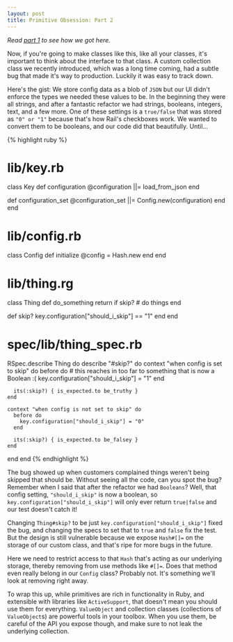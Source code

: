 ```yaml
---
layout: post
title: Primitive Obsession: Part 2
---
```


_Read [part 1](/2016/12/26/primitive-obsession/) to see how we got here._

Now, if you're going to make classes like this, like all your classes, it's important to think about the
interface to that class. A custom collection class we recently introduced, which was a long time coming, had a
subtle bug that made it's way to production. Luckily it was easy to track down.

Here's the gist: We store config data as a blob of `JSON` but our UI didn't enforce the types we needed these
values to be. In the beginning they were all strings, and after a fantastic refactor we had strings, booleans,
integers, text, and a few more. One of these settings is a `true/false` that was stored as `"0" or "1"`
because that's how Rail's checkboxes work. We wanted to convert them to be booleans, and our code did that
beautifully. Until...

{% highlight ruby %}
# lib/key.rb
class Key
  def configuration
    @configuration ||= load_from_json
  end

  def configuration_set
    @configuration_set ||= Config.new(configuration)
  end
end

# lib/config.rb
class Config
  def initialize
    @config = Hash.new
  end
end

# lib/thing.rg
class Thing
  def do_something
    return if skip?
    # do things
  end

  def skip?
    key.configuration["should_i_skip"] == "1"
  end
end

# spec/lib/thing_spec.rb
RSpec.describe Thing do
  describe "#skip?" do
    context "when config is set to skip" do
      before do
        # this reaches in too far to something that is now a Boolean :(
        key.configuration["should_i_skip"] = "1"
      end

      its(:skip?) { is_expected.to be_truthy }
    end

    context "when config is not set to skip" do
      before do
        key.configuration["should_i_skip"] = "0"
      end

      its(:skip?) { is_expected.to be_falsey }
    end
  end
end
{% endhighlight %}

The bug showed up when customers complained things weren't being skipped that should be. Without seeing all
the code, can you spot the bug? Remember when I said that after the refactor we had `Booleans`? Well, that
config setting, `"should_i_skip"` is now a boolean, so `key.configuration["should_i_skip"]` will only ever
return `true|false` and our test doesn't catch it!

Changing `Thing#skip?` to be just `key.configuration["should_i_skip"]` fixed the bug, and changing the specs
to set that to `true` and `false` fix the test. But the design is still vulnerable because we expose
`Hash#[]=` on the storage of our custom class, and that's ripe for more bugs in the future.

Here we need to restrict access to that `Hash` that's acting as our underlying storage, thereby removing from
use methods like `#[]=`. Does that method even really belong in our `Config` class? Probably not. It's
something we'll look at removing right away.

To wrap this up, while primitives are rich in functionality in Ruby, and extensible with libraries like
`ActiveSupport`, that doesn't mean you should use them for everything. `ValueObject` and collection classes
(collections of `ValueObject`s) are powerful tools in your toolbox. When you use them, be careful of the API
you expose though, and make sure to not leak the underlying collection.



